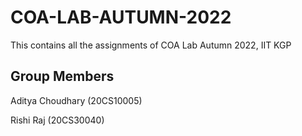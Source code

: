# COA-LAB-AUTUMN-2022
This contains all the assignments of COA Lab Autumn 2022, IIT KGP
## Group Members
<p>Aditya Choudhary (20CS10005)</p>
<p>Rishi Raj (20CS30040)</p>
